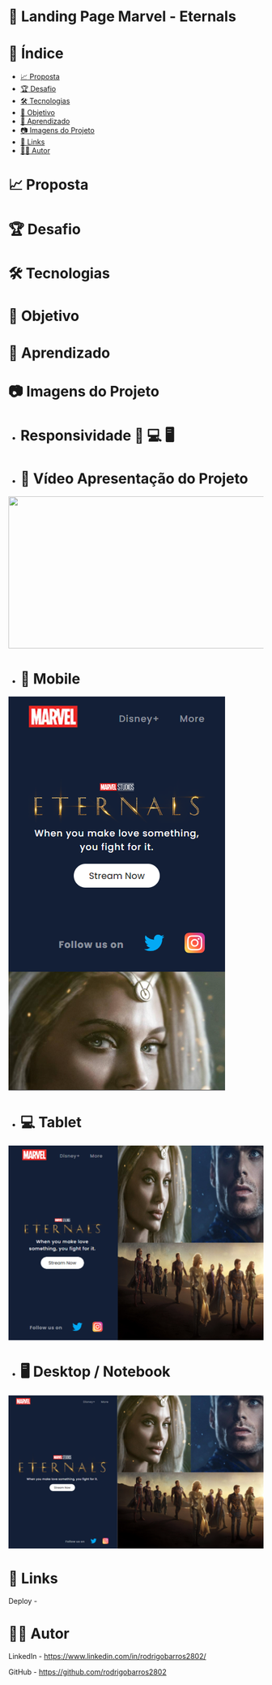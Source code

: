 # :triangular_ruler: Landing Page Marvel - Eternals

# :memo: Índice
* [:chart_with_upwards_trend: Proposta](https://github.com/rodrigobarros2802/landingpage-eternals-responsive#chart_with_upwards_trend-proposta)
* [:trophy: Desafio](https://github.com/rodrigobarros2802/landingpage-eternals-responsive#trophy-desafio)
* [:hammer_and_wrench: Tecnologias](https://github.com/rodrigobarros2802/landingpage-eternals-responsive#hammer_and_wrench-tecnologias)
* [:dart: Objetivo](https://github.com/rodrigobarros2802/landingpage-eternals-responsive#dart-objetivo)
* [:open_book: Aprendizado](https://github.com/rodrigobarros2802/landingpage-eternals-responsive#open_book-aprendizado)
* [:camera: Imagens do Projeto](https://github.com/rodrigobarros2802/landingpage-eternals-responsive#camera-imagens-do-projeto)
* [:link: Links](https://github.com/rodrigobarros2802/landingpage-eternals-responsive#link-links)
* [:technologist: Autor](https://github.com/rodrigobarros2802/landingpage-eternals-responsive#technologist-autor)

# :chart_with_upwards_trend: Proposta

# :trophy: Desafio

# :hammer_and_wrench: Tecnologias

# :dart: Objetivo

# :open_book: Aprendizado

# :camera: Imagens do Projeto
* # Responsividade :iphone: :computer: :desktop_computer:
* # :movie_camera: Vídeo Apresentação do Projeto
<p align="left">
<img width="600" height="300" src="assets/img/gif-apresentacao.gif">
</p>

* # :iphone: Mobile
![Mobile](https://github.com/rodrigobarros2802/landingpage-eternals-responsive/blob/15a58a35dba649a23da296842d0431717623b16e/assets/img/print%20mobile.png)

* # :computer: Tablet
![Tablet](https://github.com/rodrigobarros2802/landingpage-eternals-responsive/blob/15a58a35dba649a23da296842d0431717623b16e/assets/img/print%20tablet.png)

* # :desktop_computer: Desktop / Notebook
![Desktop](https://github.com/rodrigobarros2802/landingpage-eternals-responsive/blob/15a58a35dba649a23da296842d0431717623b16e/assets/img/print%20desktop.png)

# :link: Links
Deploy - 

# :technologist: Autor

LinkedIn - https://www.linkedin.com/in/rodrigobarros2802/

GitHub - https://github.com/rodrigobarros2802
